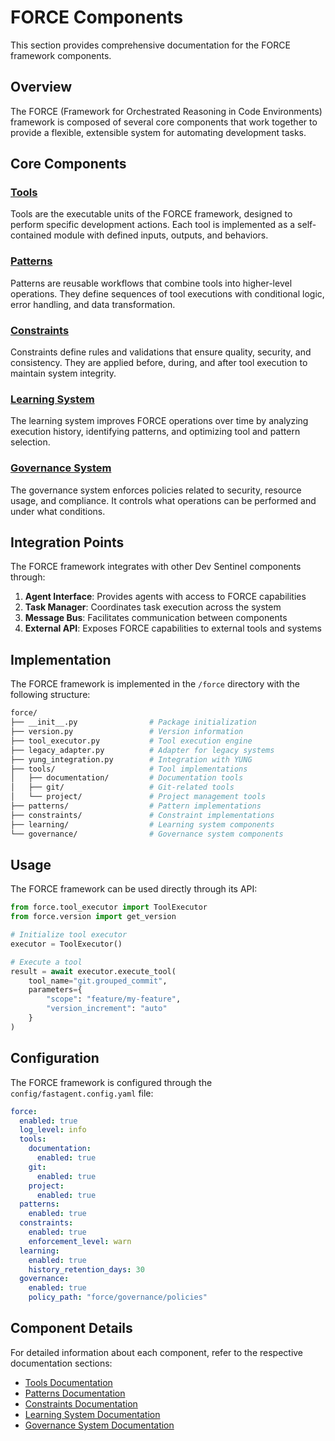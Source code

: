 # FORCE Components

This section provides comprehensive documentation for the FORCE framework components.

## Overview

The FORCE (Framework for Orchestrated Reasoning in Code Environments) framework is composed of several core components that work together to provide a flexible, extensible system for automating development tasks.

## Core Components

### [Tools](tools/index.md)

Tools are the executable units of the FORCE framework, designed to perform specific development actions. Each tool is implemented as a self-contained module with defined inputs, outputs, and behaviors.

### [Patterns](patterns/index.md)

Patterns are reusable workflows that combine tools into higher-level operations. They define sequences of tool executions with conditional logic, error handling, and data transformation.

### [Constraints](constraints/index.md)

Constraints define rules and validations that ensure quality, security, and consistency. They are applied before, during, and after tool execution to maintain system integrity.

### [Learning System](learning/index.md)

The learning system improves FORCE operations over time by analyzing execution history, identifying patterns, and optimizing tool and pattern selection.

### [Governance System](governance/index.md)

The governance system enforces policies related to security, resource usage, and compliance. It controls what operations can be performed and under what conditions.

## Integration Points

The FORCE framework integrates with other Dev Sentinel components through:

1. **Agent Interface**: Provides agents with access to FORCE capabilities
2. **Task Manager**: Coordinates task execution across the system
3. **Message Bus**: Facilitates communication between components
4. **External API**: Exposes FORCE capabilities to external tools and systems

## Implementation

The FORCE framework is implemented in the `/force` directory with the following structure:

```bash
force/
├── __init__.py                # Package initialization
├── version.py                 # Version information
├── tool_executor.py           # Tool execution engine
├── legacy_adapter.py          # Adapter for legacy systems
├── yung_integration.py        # Integration with YUNG
├── tools/                     # Tool implementations
│   ├── documentation/         # Documentation tools
│   ├── git/                   # Git-related tools
│   └── project/               # Project management tools
├── patterns/                  # Pattern implementations
├── constraints/               # Constraint implementations
├── learning/                  # Learning system components
└── governance/                # Governance system components
```

## Usage

The FORCE framework can be used directly through its API:

```python
from force.tool_executor import ToolExecutor
from force.version import get_version

# Initialize tool executor
executor = ToolExecutor()

# Execute a tool
result = await executor.execute_tool(
    tool_name="git.grouped_commit",
    parameters={
        "scope": "feature/my-feature",
        "version_increment": "auto"
    }
)
```

## Configuration

The FORCE framework is configured through the `config/fastagent.config.yaml` file:

```yaml
force:
  enabled: true
  log_level: info
  tools:
    documentation:
      enabled: true
    git:
      enabled: true
    project:
      enabled: true
  patterns:
    enabled: true
  constraints:
    enabled: true
    enforcement_level: warn
  learning:
    enabled: true
    history_retention_days: 30
  governance:
    enabled: true
    policy_path: "force/governance/policies"
```

## Component Details

For detailed information about each component, refer to the respective documentation sections:

- [Tools Documentation](tools/index.md)
- [Patterns Documentation](patterns/index.md)
- [Constraints Documentation](constraints/index.md)
- [Learning System Documentation](learning/index.md)
- [Governance System Documentation](governance/index.md)
